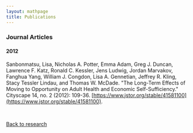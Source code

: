 ```yaml
---
layout: mathpage
title: Publications
---
```


### Journal Articles

#### 2012

Sanbonmatsu, Lisa, Nicholas A. Potter, Emma Adam, Greg J. Duncan, Lawrence F. Katz, Ronald C. Kessler, Jens Ludwig, Jordan Marvakov, Fanghua Yang, William J. Congdon, Lisa A. Gennetian, Jeffrey R. Kling, Stacy Tessler Lindau, and Thomas W. McDade. "The Long-Term Effects of Moving to Opportunity on Adult Health and Economic Self-Sufficiency." Cityscape 14, no. 2 (2012): 109-36. [https://www.jstor.org/stable/41581100](https://www.jstor.org/stable/41581100).


$$~$$

[Back to research](../)
